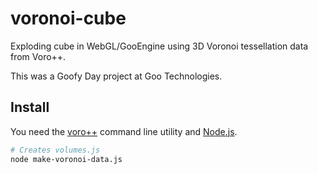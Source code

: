 voronoi-cube
============

Exploding cube in WebGL/GooEngine using 3D Voronoi tessellation data from Voro++.

This was a Goofy Day project at Goo Technologies.

## Install
You need the [voro++](http://math.lbl.gov/voro++/) command line utility and [Node.js](http://nodejs.org/).

```sh
# Creates volumes.js
node make-voronoi-data.js
```
